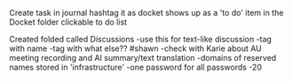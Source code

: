 
Create task in journal
hashtag it as docket
shows up as a 'to do' item in the Docket folder
clickable to do list

Created folded called Discussions
-use this for text-like discussion
-tag with name 
-tag with what else?? #shawn
-check with Karie about AU meeting recording and AI summary/text translation
-domains of reserved names stored in 'infrastructure'
-one password for all passwords
-20